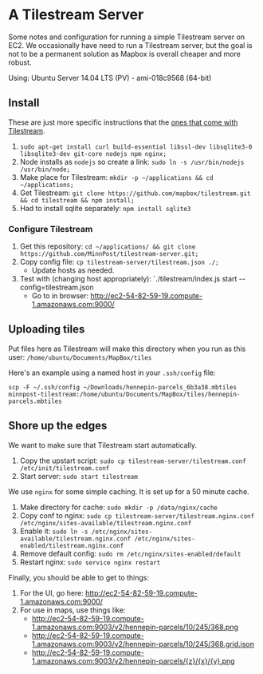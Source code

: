 # A Tilestream Server

Some notes and configuration for running a simple Tilestream server on EC2.  We occasionally have need to run a Tilestream server, but the goal is not to be a permanent solution as Mapbox is overall cheaper and more robust.

Using: Ubuntu Server 14.04 LTS (PV) - ami-018c9568 (64-bit)

## Install

These are just more specific instructions that the [ones that come with Tilestream](https://github.com/mapbox/tilestream/tree/master#installation-ubuntu-1004).

1. `sudo apt-get install curl build-essential libssl-dev libsqlite3-0 libsqlite3-dev git-core nodejs npm nginx;`
1. Node installs as `nodejs` so create a link: `sudo ln -s /usr/bin/nodejs /usr/bin/node;`
1. Make place for Tilestream: `mkdir -p ~/applications && cd ~/applications;`
1. Get Tilestream: `git clone https://github.com/mapbox/tilestream.git && cd tilestream && npm install;`
1. Had to install sqlite separately: `npm install sqlite3`

### Configure Tilestream

1. Get this repository: `cd ~/applications/ && git clone https://github.com/MinnPost/tilestream-server.git;`
1. Copy config file: `cp tilestream-server/tilestream.json ./;`
    * Update hosts as needed.
1. Test with (changing host appropriately): `./tilestream/index.js start --config=tilestream.json
    * Go to in browser: http://ec2-54-82-59-19.compute-1.amazonaws.com:9000/

## Uploading tiles

Put files here as Tilestream will make this directory when you run as this user: `/home/ubuntu/Documents/MapBox/tiles`

Here's an example using a named host in your `.ssh/config` file:

    scp -F ~/.ssh/config ~/Downloads/hennepin-parcels_6b3a38.mbtiles minnpost-tilestream:/home/ubuntu/Documents/MapBox/tiles/hennepin-parcels.mbtiles

## Shore up the edges

We want to make sure that Tilestream start automatically.

1. Copy the upstart script: `sudo cp tilestream-server/tilestream.conf /etc/init/tilestream.conf`
1. Start server: `sudo start tilestream`

We use `nginx` for some simple caching.  It is set up for a 50 minute cache.

1. Make directory for cache: `sudo mkdir -p /data/nginx/cache`
1. Copy conf to nginx: `sudo cp tilestream-server/tilestream.nginx.conf /etc/nginx/sites-available/tilestream.nginx.conf`
1. Enable it: `sudo ln -s /etc/nginx/sites-available/tilestream.nginx.conf /etc/nginx/sites-enabled/tilestream.nginx.conf`
1. Remove default config: `sudo rm /etc/nginx/sites-enabled/default`
1. Restart nginx: `sudo service nginx restart`

Finally, you should be able to get to things:

1. For the UI, go here: http://ec2-54-82-59-19.compute-1.amazonaws.com:9000/
2. For use in maps, use things like:
    * http://ec2-54-82-59-19.compute-1.amazonaws.com:9003/v2/hennepin-parcels/10/245/368.png
    * http://ec2-54-82-59-19.compute-1.amazonaws.com:9003/v2/hennepin-parcels/10/245/368.grid.json
    * http://ec2-54-82-59-19.compute-1.amazonaws.com:9003/v2/hennepin-parcels/{z}/{x}/{y}.png
